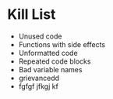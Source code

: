 Kill List
=========

*    Unused code
*    Functions with side effects
*    Unformatted code
*    Repeated code blocks
*    Bad variable names
* grievancedd
* fgfgf jfkgj kf 
